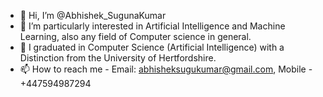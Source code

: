 - 👋 Hi, I’m @Abhishek_SugunaKumar
- 👀 I’m particularly interested in Artificial Intelligence and Machine Learning, also any field of Computer science in general. 
- 🌱 I graduated in Computer Science (Artificial Intelligence) with a Distinction from the University of Hertfordshire.
- 📫 How to reach me - Email: abhisheksugukumar@gmail.com, Mobile - +447594987294

<!---
za18abf/za18abf is a ✨ special ✨ repository because its `README.md` (this file) appears on your GitHub profile.
You can click the Preview link to take a look at your changes.
--->
